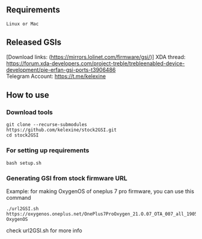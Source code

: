 ## Requirements
    Linux or Mac

## Released GSIs
[Download links: (https://mirrors.lolinet.com/firmware/gsi/)]
XDA thread: https://forum.xda-developers.com/project-treble/trebleenabled-device-development/pie-erfan-gsi-ports-t3906486  
Telegram Account: https://t.me/kelexine  

## How to use

### Download tools
```
git clone --recurse-submodules https://github.com/kelexine/stock2GSI.git
cd stock2GSI
```

### For setting up requirements
    bash setup.sh

### Generating GSI from stock firmware URL
Example: for making OxygenOS of oneplus 7 pro firmware, you can use this command
```
./url2GSI.sh https://oxygenos.oneplus.net/OnePlus7ProOxygen_21.O.07_OTA_007_all_1905120542_fc480574576b4843.zip OxygenOS
```
check url2GSI.sh for more info
